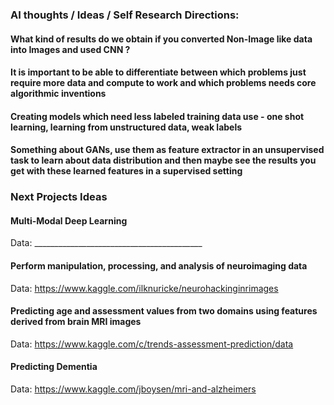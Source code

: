 ### AI thoughts / Ideas / Self Research Directions:

#### What kind of results do we obtain if you converted Non-Image like data into Images and used CNN ?
#### It is important to be able to differentiate between which problems just require more data and compute to work and which problems needs core algorithmic inventions
#### Creating models which need less labeled training data use - one shot learning, learning from unstructured data, weak labels
#### Something about GANs, use them as feature extractor in an unsupervised task to learn about data distribution and then maybe see the results you get with these learned features in a supervised setting


### Next Projects Ideas

#### Multi-Modal Deep Learning
Data: __________________________________________

#### Perform manipulation, processing, and analysis of neuroimaging data
Data: https://www.kaggle.com/ilknuricke/neurohackinginrimages

#### Predicting age and assessment values from two domains using features derived from brain MRI images
Data: https://www.kaggle.com/c/trends-assessment-prediction/data

#### Predicting Dementia
Data: https://www.kaggle.com/jboysen/mri-and-alzheimers


